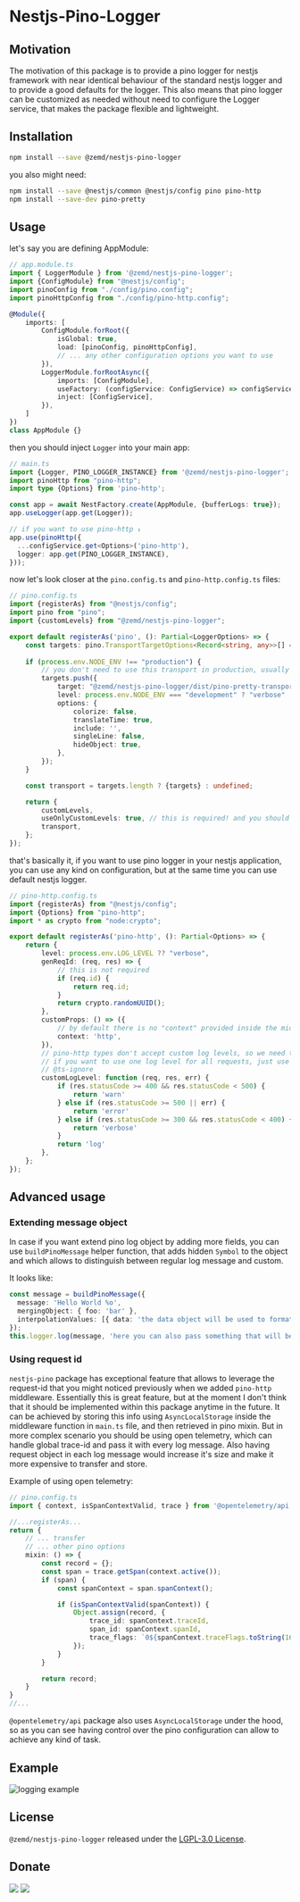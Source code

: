 # Nestjs-Pino-Logger

## Motivation

The motivation of this package is to provide a pino logger for nestjs framework with near identical behaviour of the standard nestjs logger and to provide a good defaults for the logger. This also means that pino logger can be customized as needed without need to configure the Logger service, that makes the package flexible and lightweight. 

## Installation

```bash
npm install --save @zemd/nestjs-pino-logger
```

you also might need:
```bash
npm install --save @nestjs/common @nestjs/config pino pino-http
npm install --save-dev pino-pretty
```

## Usage

let's say you are defining AppModule:
```typescript
// app.module.ts
import { LoggerModule } from '@zemd/nestjs-pino-logger';
import {ConfigModule} from "@nestjs/config";
import pinoConfig from "./config/pino.config";
import pinoHttpConfig from "./config/pino-http.config";

@Module({
    imports: [
        ConfigModule.forRoot({
            isGlobal: true,
            load: [pinoConfig, pinoHttpConfig],
            // ... any other configuration options you want to use
        }),
        LoggerModule.forRootAsync({
            imports: [ConfigModule],
            useFactory: (configService: ConfigService) => configService.get<LoggerOptions>('pino'),
            inject: [ConfigService],
        }),
    ]
})
class AppModule {}
```

then you should inject `Logger` into your main app:

```typescript
// main.ts
import {Logger, PINO_LOGGER_INSTANCE} from '@zemd/nestjs-pino-logger';
import pinoHttp from "pino-http";
import type {Options} from 'pino-http';

const app = await NestFactory.create(AppModule, {bufferLogs: true});
app.useLogger(app.get(Logger));

// if you want to use pino-http ↓
app.use(pinoHttp({
  ...configService.get<Options>('pino-http'),
  logger: app.get(PINO_LOGGER_INSTANCE),
}));
```

now let's look closer at the `pino.config.ts` and `pino-http.config.ts` files:

```typescript
// pino.config.ts
import {registerAs} from "@nestjs/config";
import pino from "pino";
import {customLevels} from "@zemd/nestjs-pino-logger";

export default registerAs('pino', (): Partial<LoggerOptions> => {
    const targets: pino.TransportTargetOptions<Record<string, any>>[] = [];
    
    if (process.env.NODE_ENV !== "production") {
        // you don't need to use this transport in production, usually you would want to send logs as json object to the observability service
        targets.push({
            target: "@zemd/nestjs-pino-logger/dist/pino-pretty-transport.js", 
            level: process.env.NODE_ENV === "development" ? "verbose" : "error",
            options: {
                colorize: false,
                translateTime: true,
                include: '',
                singleLine: false,
                hideObject: true,
            },
        });
    }

    const transport = targets.length ? {targets} : undefined;

    return {
        customLevels,
        useOnlyCustomLevels: true, // this is required! and you should use this config explicitly to avoid any unexpected behaviour
        transport,
    };
});
```

that's basically it, if you want to use pino logger in your nestjs application, you can use any kind on configuration, but at the same time you can use default nestjs logger.

```typescript
// pino-http.config.ts
import {registerAs} from "@nestjs/config";
import {Options} from "pino-http";
import * as crypto from "node:crypto";

export default registerAs('pino-http', (): Partial<Options> => {
    return {
        level: process.env.LOG_LEVEL ?? "verbose",
        genReqId: (req, res) => {
            // this is not required 
            if (req.id) {
                return req.id;
            }
            return crypto.randomUUID();
        },
        customProps: () => ({
            // by default there is no "context" provided inside the middleware, so we need to add it manually
            context: 'http',
        }),
        // pino-http types don't accept custom log levels, so we need to use ts-ignore here,
        // if you want to use one log level for all requests, just use `useLevel` option.
        // @ts-ignore 
        customLogLevel: function (req, res, err) {
            if (res.statusCode >= 400 && res.statusCode < 500) {
                return 'warn'
            } else if (res.statusCode >= 500 || err) {
                return 'error'
            } else if (res.statusCode >= 300 && res.statusCode < 400) {
                return 'verbose'
            }
            return 'log'
        },
    };
});
```

## Advanced usage

### Extending message object

In case if you want extend pino log object by adding more fields, you can use `buildPinoMessage` helper function, that adds hidden `Symbol` to the object and which allows to distinguish between regular log message and custom.

It looks like:

```typescript
const message = buildPinoMessage({
  message: 'Hello World %o',
  mergingObject: { foo: 'bar' },
  interpolationValues: [{ data: 'the data object will be used to format the message' }]
});
this.logger.log(message, 'here you can also pass something that will be added to the msg string');
```

### Using request id

`nestjs-pino` package has exceptional feature that allows to leverage the request-id that you might noticed previously when we added `pino-http` middleware. Essentially this is great feature, but at the moment I don't think that it should be implemented within this package anytime in the future. It can be achieved by storing this info using `AsyncLocalStorage` inside the middleware function in `main.ts` file, and then retrieved in pino mixin. But in more complex scenario you should be using open telemetry, which can handle global trace-id and pass it with every log message. Also having request object in each log message would increase it's size and make it more expensive to transfer and store. 

Example of using open telemetry:
```typescript
// pino.config.ts
import { context, isSpanContextValid, trace } from '@opentelemetry/api';

//...registerAs...
return {
    // ... transfer
    // ... other pino options
    mixin: () => {
        const record = {};
        const span = trace.getSpan(context.active());
        if (span) {
            const spanContext = span.spanContext();

            if (isSpanContextValid(spanContext)) {
                Object.assign(record, {
                    trace_id: spanContext.traceId,
                    span_id: spanContext.spanId,
                    trace_flags: `0${spanContext.traceFlags.toString(16)}`,
                });
            }
        }

        return record;
    }
}
//...
```

`@opentelemetry/api` package also uses `AsyncLocalStorage` under the hood, so as you can see having control over the pino configuration can allow to achieve any kind of task.

## Example

![logging example](example.png "Nestjs-Pino-Logger example")

## License

`@zemd/nestjs-pino-logger` released under the [LGPL-3.0 License](https://www.gnu.org/licenses/lgpl-3.0.html).

## Donate

[![](https://img.shields.io/badge/patreon-donate-yellow.svg)](https://www.patreon.com/red_rabbit)
[![](https://img.shields.io/static/v1?label=UNITED24&message=support%20Ukraine&color=blue)](https://u24.gov.ua/)
